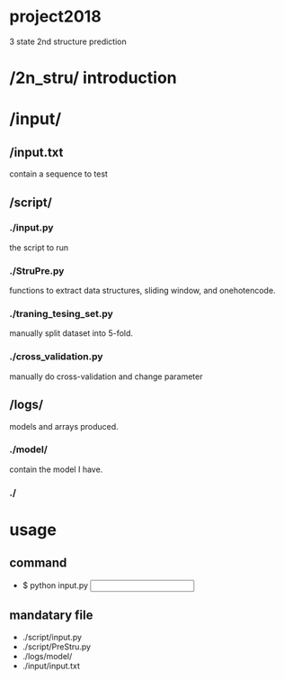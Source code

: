 # project2018
3 state 2nd structure prediction

# /2n_stru/ introduction
# /input/ 
##  /input.txt
 contain a sequence to test<br>
## /script/
### ./input.py  
 the script to run<br>
### ./StruPre.py 
 functions to extract data structures, sliding window, and onehotencode.<br>
### ./traning_tesing_set.py
 manually split dataset into 5-fold.<br>
### ./cross_validation.py
 manually do cross-validation and change parameter <br>
## /logs/
 models and arrays produced.
### ./model/  
 contain the model I have.<br>
### ./
# usage
## command
* $ python input.py <input sequence>
## mandatary file
* ./script/input.py<br>
* ./script/PreStru.py<br>
* ./logs/model/<br>
* ./input/input.txt
